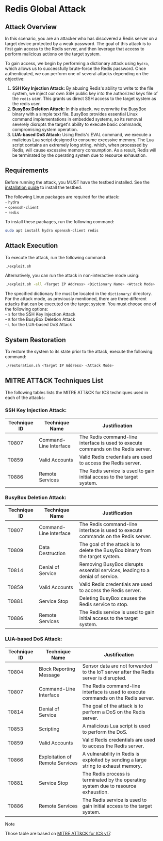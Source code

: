 # Redis Global Attack

## Attack Overview
In this scenario, you are an attacker who has discovered a Redis server on a target device protected by a weak password. The goal of this attack is to first gain access to the Redis server, and then leverage that access to perform malicious actions on the target system.

To gain access, we begin by performing a dictionary attack using `hydra`, which allows us to successfully brute-force the Redis password. Once authenticated, we can perform one of several attacks depending on the objective:  
1. **SSH Key Injection Attack:** By abusing Redis's ability to write to the file system, we inject our own SSH public key into the authorized keys file of the `redis` user. This grants us direct SSH access to the target system as the redis user.  
2. **BusyBox Deletion Attack:** In this attack, we overwrite the BusyBox binary with a simple text file. BusyBox provides essential Linux command implementations in embedded systems, so its removal severely disrupts the target's ability to execute basic commands, compromising system operation.  
3. **LUA-based DoS Attack:** Using Redis's EVAL command, we execute a malicious Lua script designed to consume excessive memory. The Lua script contains an extremely long string, which, when processed by Redis, will cause excessive memory consumption. As a result, Redis will be terminated by the operating system due to resource exhaustion.  

## Requirements
Before running the attack, you MUST have the testbed installed.
See the [installation guide](../../embedded-device/README.md) to install the testbed.

The following Linux packages are required for the attack:  
    - `hydra`  
    - `openssh-client`  
    - `redis`  

To install these packages, run the following command:  
```bash
sudo apt install hydra openssh-client redis
```

## Attack Execution
To execute the attack, run the following command:   
```bash
./exploit.sh 
```

Alternatively, you can run the attack in non-interactive mode using:
```bash
./exploit.sh -all <Target IP Address> <Dictionary Name> <Attack Mode>
```
The specified dictionary file must be located in the `dictionary/` directory. For the attack mode, as previously mentioned, there are three different attacks that can be executed on the target system. You must choose one of the following options:  
    - `S` for the SSH Key Injection Attack  
    - `B` for the BusyBox Deletion Attack  
    - `L` for the LUA-based DoS Attack  

## System Restoration
To restore the system to its state prior to the attack, execute the following command:  
```bash
./restoration.sh <Target IP Address> <Attack Mode>
```

## MITRE ATT&CK Techniques List
The following tables lists the MITRE ATT&CK for ICS techniques used in each of the attacks:

### SSH Key Injection Attack:
| Technique ID | Technique Name           | Justification                            |
|--------------|--------------------------|------------------------------------------|
| T0807        | Command-Line Interface   |The Redis command-line interface is used to execute commands on the Redis server. |
| T0859        | Valid Accounts           |Valid Redis credentials are used to access the Redis server.                      | 
| T0886        | Remote Services          |The Redis service is used to gain initial access to the target system.            |

### BusyBox Deletion Attack:
| Technique ID | Technique Name           | Justification                            |
|--------------|--------------------------|------------------------------------------|
| T0807        | Command-Line Interface   |The Redis command-line interface is used to execute commands on the Redis server. |  
| T0809        | Data Destruction         |The goal of the attack is to delete the BusyBox binary from the target system.    |  
| T0814        | Denial of Service        |Removing BusyBox disrupts essential services, leading to a denial of service.     |  
| T0859        | Valid Accounts           |Valid Redis credentials are used to access the Redis server.                      | 
| T0881        | Service Stop             |Deleting BusyBox causes the Redis service to stop.                                |  
| T0886        | Remote Services          |The Redis service is used to gain initial access to the target system.            |

### LUA-based DoS Attack:
| Technique ID | Technique Name           | Justification                            |
|--------------|--------------------------|------------------------------------------|
| T0804        | Block Reporting Message  |Sensor data are not forwarded to the IoT server after the Redis server is disrupted.     |  
| T0807        | Command-Line Interface   |The Redis command-line interface is used to execute commands on the Redis server.        |    
| T0814        | Denial of Service        |The goal of the attack is to perform a DoS on the Redis server.                          |  
| T0853        | Scripting                |A malicious Lua script is used to perform the DoS.                                       |  
| T0859        | Valid Accounts           |Valid Redis credentials are used to access the Redis server.                             | 
| T0866        | Exploitation of Remote Services |A vulnerability in Redis is exploited by sending a large string to exhaust memory.|  
| T0881        | Service Stop             |The Redis process is terminated by the operating system due to resource exhaustion.      |  
| T0886        | Remote Services          |The Redis service is used to gain initial access to the target system.                   |

> [!NOTE]
> Those table are based on [MITRE ATT&CK for ICS v17](https://attack.mitre.org/versions/v17/matrices/ics/).
